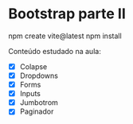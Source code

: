 # Bootstrap parte II

npm create vite@latest
npm install

Conteúdo estudado na aula:
- [x] Colapse
- [x] Dropdowns
- [x] Forms
- [x] Inputs
- [x] Jumbotrom
- [x] Paginador
